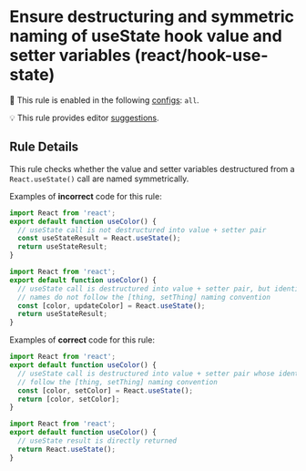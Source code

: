 # Ensure destructuring and symmetric naming of useState hook value and setter variables (react/hook-use-state)

💼 This rule is enabled in the following [configs](https://github.com/jsx-eslint/eslint-plugin-react#shareable-configurations): `all`.

💡 This rule provides editor [suggestions](https://eslint.org/docs/developer-guide/working-with-rules#providing-suggestions).

## Rule Details

This rule checks whether the value and setter variables destructured from a `React.useState()` call are named symmetrically.

Examples of **incorrect** code for this rule:

```js
import React from 'react';
export default function useColor() {
  // useState call is not destructured into value + setter pair
  const useStateResult = React.useState();
  return useStateResult;
}
```

```js
import React from 'react';
export default function useColor() {
  // useState call is destructured into value + setter pair, but identifier
  // names do not follow the [thing, setThing] naming convention
  const [color, updateColor] = React.useState();
  return useStateResult;
}
```

Examples of **correct** code for this rule:

```js
import React from 'react';
export default function useColor() {
  // useState call is destructured into value + setter pair whose identifiers
  // follow the [thing, setThing] naming convention
  const [color, setColor] = React.useState();
  return [color, setColor];
}
```

```js
import React from 'react';
export default function useColor() {
  // useState result is directly returned
  return React.useState();
}
```
